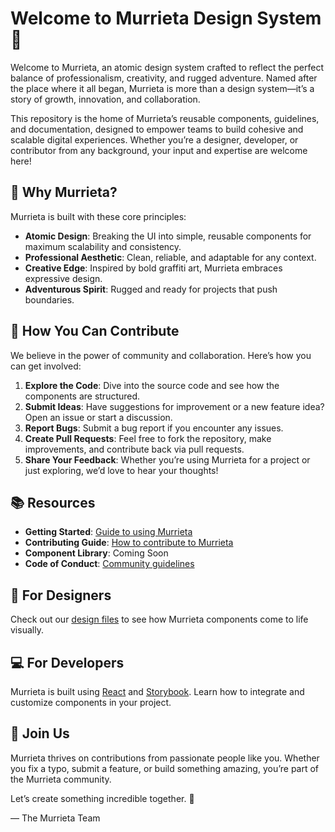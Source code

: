 # Welcome to Murrieta Design System 🚀

Welcome to Murrieta, an atomic design system crafted to reflect the perfect balance of professionalism, creativity, and rugged adventure. Named after the place where it all began, Murrieta is more than a design system—it’s a story of growth, innovation, and collaboration.

This repository is the home of Murrieta’s reusable components, guidelines, and documentation, designed to empower teams to build cohesive and scalable digital experiences. Whether you’re a designer, developer, or contributor from any background, your input and expertise are welcome here!

## 🌟 Why Murrieta?

Murrieta is built with these core principles:

- **Atomic Design**: Breaking the UI into simple, reusable components for maximum scalability and consistency.
- **Professional Aesthetic**: Clean, reliable, and adaptable for any context.
- **Creative Edge**: Inspired by bold graffiti art, Murrieta embraces expressive design.
- **Adventurous Spirit**: Rugged and ready for projects that push boundaries.

## 🙌 How You Can Contribute

We believe in the power of community and collaboration. Here’s how you can get involved:

1. **Explore the Code**: Dive into the source code and see how the components are structured.
2. **Submit Ideas**: Have suggestions for improvement or a new feature idea? Open an issue or start a discussion.
3. **Report Bugs**: Submit a bug report if you encounter any issues.
4. **Create Pull Requests**: Feel free to fork the repository, make improvements, and contribute back via pull requests.
5. **Share Your Feedback**: Whether you’re using Murrieta for a project or just exploring, we’d love to hear your thoughts!

## 📚 Resources

- **Getting Started**: [Guide to using Murrieta](./docs/getting-started.md)
- **Contributing Guide**: [How to contribute to Murrieta](./CONTRIBUTING.md)
- **Component Library**: Coming Soon
- **Code of Conduct**: [Community guidelines](./CODE_OF_CONDUCT.md)

## 🎨 For Designers

Check out our [design files](./docs/design-assets.md) to see how Murrieta components come to life visually.

## 💻 For Developers

Murrieta is built using [React](https://reactjs.org/) and [Storybook](https://storybook.js.org/). Learn how to integrate and customize components in your project.

## 🤝 Join Us

Murrieta thrives on contributions from passionate people like you. Whether you fix a typo, submit a feature, or build something amazing, you’re part of the Murrieta community.

Let’s create something incredible together. 🚀

— The Murrieta Team
